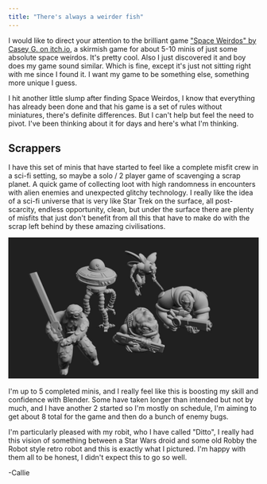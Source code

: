 ```yaml
---
title: "There's always a weirder fish"
---
```


I would like to direct your attention to the brilliant game ["Space Weirdos" by Casey G. on itch.io](https://caseyg.itch.io/space-weirdos), a skirmish game for about 5-10 minis of just some absolute space weirdos. It's pretty cool. Also I just discovered it and boy does my game sound similar. Which is fine, except it's just not sitting right with me since I found it. I want my game to be something else, something more unique I guess.

<!-- more -->

I hit another little slump after finding Space Weirdos, I know that everything has already been done and that his game is a set of rules without miniatures, there's definite differences. But I can't help but feel the need to pivot. I've been thinking about it for days and here's what I'm thinking.

## Scrappers

I have this set of minis that have started to feel like a complete misfit crew in a sci-fi setting, so maybe a solo / 2 player game of scavenging a scrap planet. A quick game of collecting loot with high randomness in encounters with alien enemies and unexpected glitchy technology. I really like the idea of a sci-fi universe that is very like Star Trek on the surface, all post-scarcity, endless opportunity, clean, but under the surface there are plenty of misfits that just don't benefit from all this that have to make do with the scrap left behind by these amazing civilisations.

![](/images/blog/2024/scrappers.jpg)

I'm up to 5 completed minis, and I really feel like this is boosting my skill and confidence with Blender. Some have taken longer than intended but not by much, and I have another 2 started so I'm mostly on schedule, I'm aiming to get about 8 total for the game and then do a bunch of enemy bugs.

I'm particularly pleased with my robit, who I have called "Ditto", I really had this vision of something between a Star Wars droid and some old Robby the Robot style retro robot and this is exactly what I pictured. I'm happy with them all to be honest, I didn't expect this to go so well.

-Callie